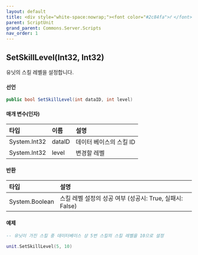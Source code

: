 ```yaml
---
layout: default
title: <div style="white-space:nowrap;"><font color="#2c84fa">𝑓 </font>SetSkillLevel</div>
parent: ScriptUnit
grand_parent: Commons.Server.Scripts
nav_order: 1
---
```


<!-- 아래로 편집 -->


## SetSkillLevel(Int32, Int32)
유닛의 스킬 레벨을 설정합니다.

#### 선언
```cs
public bool SetSkillLevel(int dataID, int level)
```
#### 매개 변수(인자)

|타입|이름|설명|
|:-|:-|:-|
|System.Int32|dataID|데이터 베이스의 스킬 ID|
|System.Int32|level|변경할 레벨|

#### 반환

|타입|설명|
|:-|:-|
|System.Boolean|스킬 레벨 설정의 성공 여부 (성공시: True, 실패시: False)|

#### 예제
```lua
-- 유닛이 가진 스킬 중 데이터베이스 상 5번 스킬의 스킬 레벨을 10으로 설정

unit.SetSkillLevel(5, 10)
```
